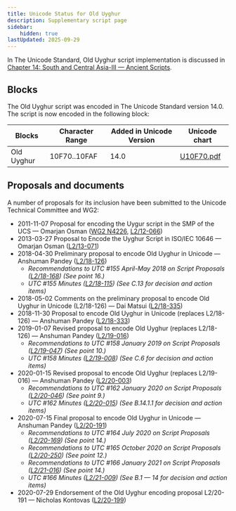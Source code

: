 ```yaml
---
title: Unicode Status for Old Uyghur
description: Supplementary script page
sidebar:
    hidden: true
lastUpdated: 2025-09-29
---
```


In The Unicode Standard, Old Uyghur script implementation is discussed in [Chapter 14: South and Central Asia-III — Ancient Scripts](https://www.unicode.org/versions/latest/core-spec/chapter-14/#G58161).

## Blocks

The Old Uyghur script was encoded in The Unicode Standard version 14.0. The script is now encoded in the following block:

| Blocks | Character Range | Added in Unicode Version | Unicode chart |
| ------ | --------------- | ------------------------ | ------------- |
| Old Uyghur  | 10F70..10FAF | 14.0 | [U10F70.pdf](http://www.unicode.org/charts/PDF/U10F70.pdf) |

## Proposals and documents

A number of proposals for its inclusion have been submitted to the Unicode Technical Committee and WG2:
- 2011-11-07 Proposal for encoding the Uygur script in the SMP of the UCS — Omarjan Osman ([WG2 N4226](https://www.unicode.org/wg2/docs/n4226.pdf), [L2/12-066](http://www.unicode.org/cgi-bin/GetMatchingDocs.pl?L2/12-066))
- 2013-03-27 Proposal to Encode the Uyghur Script in ISO/IEC 10646 — Omarjan Osman ([L2/13-071](http://www.unicode.org/cgi-bin/GetMatchingDocs.pl?L2/13-071))
- 2018-04-30 Preliminary proposal to encode Old Uyghur in Unicode — Anshuman Pandey ([L2/18-126](http://www.unicode.org/cgi-bin/GetMatchingDocs.pl?L2/18-126))
  - _Recommendations to UTC #155 April-May 2018 on Script Proposals ([L2/18-168](http://www.unicode.org/L2/L2018/18168-script-rec.pdf)) (See point 16.)_
  - _UTC #155 Minutes ([L2/18-115](http://www.unicode.org/L2/L2018/18115.htm)) (See C.13 for decision and action items)_
- 2018-05-02 Comments on the preliminary proposal to encode Old Uyghur in Unicode (L2/18-126) — Dai Matsui ([L2/18-335](http://www.unicode.org/cgi-bin/GetMatchingDocs.pl?L2/18-335))
- 2018-11-30 Proposal to encode Old Uyghur in Unicode (replaces L2/18-126) — Anshuman Pandey ([L2/18-333](http://www.unicode.org/cgi-bin/GetMatchingDocs.pl?L2/18-333))
- 2019-01-07 Revised proposal to encode Old Uyghur (replaces L2/18-126) — Anshuman Pandey ([L2/19-016](http://www.unicode.org/cgi-bin/GetMatchingDocs.pl?L2/19-016))
  - _Recommendations to UTC #158 January 2019 on Script Proposals ([L2/19-047](https://www.unicode.org/L2/L2019/19047-script-adhoc-recs.pdf)) (See point 10.)_
  - _UTC #158 Minutes ([L2/19-008](https://www.unicode.org/L2/L2019/19008.htm)) (See C.6 for decision and action items)_
- 2020-01-15 Revised proposal to encode Old Uyghur (replaces L2/19-016) — Anshuman Pandey ([L2/20-003](http://www.unicode.org/cgi-bin/GetMatchingDocs.pl?L2/20-003))
  - _Recommendations to UTC #162 January 2020 on Script Proposals ([L2/20-046](http://www.unicode.org/L2/L2020/20046-script-adhoc-rept.pdf)) (See point 9.)_
  - _UTC #162 Minutes ([L2/20-015](http://www.unicode.org/L2/L2020/20015.htm)) (See B.14.1.1 for decision and action items)_
- 2020-07-15 Final proposal to encode Old Uyghur in Unicode — Anshuman Pandey ([L2/20-191](http://www.unicode.org/cgi-bin/GetMatchingDocs.pl?L2/20-191))
  - _Recommendations to UTC #164 July 2020 on Script Proposals ([L2/20-169](https://www.unicode.org/L2/L2020/20169-script-adhoc-rept.pdf)) (See point 14.)_
  - _Recommendations to UTC #165 October 2020 on Script Proposals ([L2/20-250](http://www.unicode.org/L2/L2020/20250-script-adhoc-rept.pdf)) (See point 12.)_
  - _Recommendations to UTC #166 January 2021 on Script Proposals ([L2/21-016](https://www.unicode.org/L2/L2021/21016r-script-adhoc-rept.pdf)) (See point 14.)_
  - _UTC #166 Minutes ([L2/21-009](https://www.unicode.org/L2/L2021/21009.htm)) (See B.1 — 14 for decision and action items)_
- 2020-07-29 Endorsement of the Old Uyghur encoding proposal L2/20-191 — Nicholas Kontovas ([L2/20-199](http://www.unicode.org/cgi-bin/GetMatchingDocs.pl?L2/20-199))
